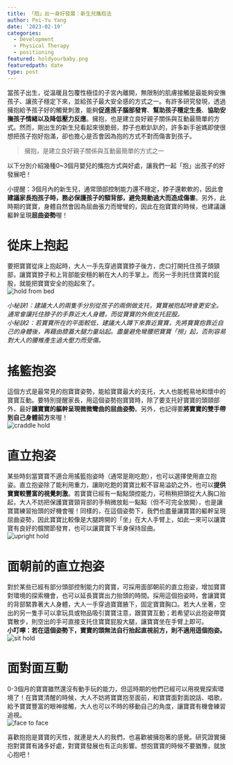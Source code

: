 ```yaml
---
title: 「抱」出一身好發展：新生兒攜抱法
author: Pei-Yu Yang
date: '2023-02-19'
categories:
  - Development
  - Physical Therapy
  - positioning
featured: holdyourbaby.png
featuredpath: date
type: post
---
```

當孩子出生，從溫暖且包覆性極佳的子宮內離開，無限制的肌膚接觸是最能夠安撫孩子、讓孩子穩定下來，並給孩子最大安全感的方式之一。有許多研究發現，透過擁抱給予孩子好的觸覺刺激，能夠**促進孩子腦部發育**、**幫助孩子穩定生長**、**協助安撫孩子情緒以及降低壓力反應**。擁抱，也是建立良好親子關係與互動最簡單的方式。然而，剛出生的新生兒看起來很脆弱，脖子也軟趴趴的，許多新手爸媽即使很想把孩子抱好抱滿，卻也擔心是否會因為抱的方式不對而傷害到孩子。  
  
  > 擁抱，是建立良好親子關係與互動最簡單的方式之一  
  
以下分別介紹幾種0~3個月嬰兒的攜抱方式與好處，讓我們一起「抱」出孩子的好發展吧！  
  
小提醒：3個月內的新生兒，通常頭部控制能力還不穩定，脖子還軟軟的，因此會**建議家長抱孩子時，務必保護孩子的頸背部，避免晃動過大而造成傷害**。另外，此時期的寶寶，身體自然會因為屈曲張力而彎彎的，因此在抱寶寶的時候，也建議讓軀幹呈現**屈曲姿勢**喔！  
  
# 從床上抱起
要把寶寶從床上抱起時，大人一手先穿過寶寶脖子後方，虎口打開托住孩子頭頸部，讓寶寶脖子和上背部能安穩的躺在大人的手掌上。而另一手則托住寶寶的屁股，就能把寶寶安全的抱起來了。  
![hold from bed](holdfrombed.jpg)  

*小秘訣1：建議大人的兩隻手分別從孩子的兩側做支托，寶寶被抱起時會更安全。通常會讓托住脖子的手靠近大人身體，而從寶寶的外側支托屁股。*  
*小秘訣2：若寶寶所在的平面較低，建議大人蹲下來靠近寶寶，先將寶寶抱靠近自己的身體後，再藉由膝蓋大腿力量站起。盡量避免彎腰把寶寶「撈」起，否則容易對大人的腰椎產生過大壓力而受傷。*  
  
# 搖籃抱姿
這個方式是最常見的抱寶寶姿勢，能給寶寶最大的支托，大人也能輕易地和懷中的寶寶互動。要特別提醒家長，用這個姿勢抱寶寶時，除了要支托好寶寶的頭頸部外，最好**讓寶寶的軀幹呈現微微彎曲的屈曲姿勢**。另外，也記得要**將寶寶的雙手帶到自己身體前方**來喔！  
![craddle hold](craddlehold.jpg)    
  
# 直立抱姿  
某些時刻當寶寶不適合用搖籃抱姿時（通常是剛吃飽），也可以選擇使用直立抱姿。直立抱姿除了能利用重力，讓剛吃飽的寶寶比較不容易溢奶之外，也可以**提供寶寶較豐富的視覺刺激**。若寶寶已經有一點點頭控能力，可稍稍把頭從大人胸口抬起，大人不妨把保護寶寶頸背部的手稍微放鬆一點點（但不可完全放開），也是讓寶寶練習抬頭的好機會喔！同樣的，在這個姿勢下，我們也盡量讓寶寶的軀幹呈現屈曲姿勢，因此寶寶比較像是大腿跨開的「坐」在大人手臂上，如此一來可以讓寶寶有良好的髖關節發育，也可以讓寶寶下半身保持屈曲。  
![upright hold](uprighthold.jpg)   
  
# 面朝前的直立抱姿
對於某些已經有部分頭部控制能力的寶寶，可採用面部朝前的直立抱姿，增加寶寶對環境的探索機會，也可以延長寶寶出力抬頭的時間。採用這個抱姿時，會讓寶寶的背部緊靠著大人身體，大人一手穿過寶寶腋下，固定寶寶胸口。若大人坐著，空出的另一隻手可以拿玩具或物品吸引寶寶注意，跟寶寶互動；若希望以此抱姿帶寶寶散步，則空出的手可直接支托住寶寶屁股大腿，讓寶寶坐在手臂上即可。  
**小叮嚀：若在這個姿勢下，寶寶的頭無法自行抬起直視前方，則不適用這個抱姿。**  
![sit hold](sithold.jpg)     
  
# 面對面互動
0-3個月的寶寶雖然還沒有動手玩的能力，但這時期的他們已經可以用視覺探索環境了！在寶寶清醒的時候，大人不妨將寶寶抱至面前，和寶寶面對面說話、唱歌，給予寶寶豐富的眼神接觸，大人也可以不時的移動自己的角度，讓寶寶有機會練習追視。  
![face to face](facetoface.jpg)    
    
      
      
喜歡抱抱是寶寶的天性，就連是大人的我們，也喜歡被擁抱著的感覺。研究證實擁抱對寶寶有諸多好處，對寶寶發展也有正向影響。想抱寶寶的時候不要猶豫，就放心抱吧！  






